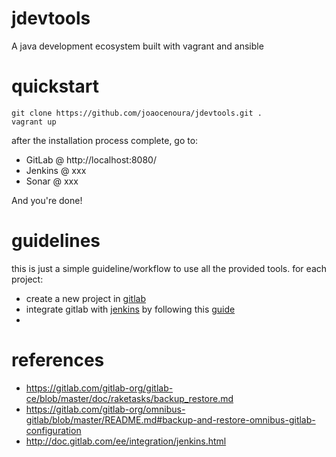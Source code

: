 # jdevtools
A java development ecosystem built with vagrant and ansible

# quickstart
```
git clone https://github.com/joaocenoura/jdevtools.git .
vagrant up
```
after the installation process complete, go to:
- GitLab @ http://localhost:8080/
- Jenkins @ xxx
- Sonar @ xxx

And you're done!

# guidelines
this is just a simple guideline/workflow to use all the provided tools.
for each project:
- create a new project in [gitlab](http://localhost:9870)
- integrate gitlab with [jenkins](http://localhost:9871) by following this [guide](http://doc.gitlab.com/ee/integration/jenkins.html)
- 

# references
- https://gitlab.com/gitlab-org/gitlab-ce/blob/master/doc/raketasks/backup_restore.md
- https://gitlab.com/gitlab-org/omnibus-gitlab/blob/master/README.md#backup-and-restore-omnibus-gitlab-configuration
- http://doc.gitlab.com/ee/integration/jenkins.html
